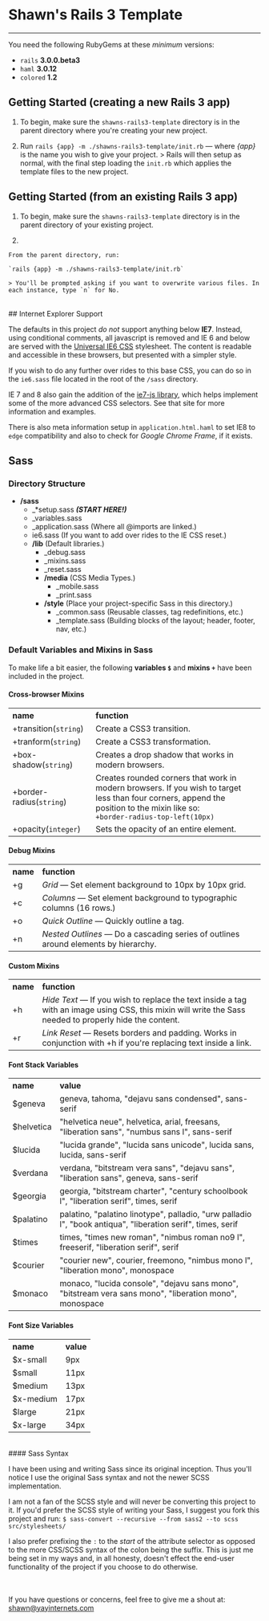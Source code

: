# Shawn's Rails 3 Template
***

You need the following RubyGems at these *minimum* versions:

  * `rails` **3.0.0.beta3**
  * `haml` **3.0.12**
  * `colored` **1.2**


## Getting Started (creating a new Rails 3 app)

  1. To begin, make sure the `shawns-rails3-template` directory is in the parent directory where you're creating your new project.

  2. Run `rails {app} -m ./shawns-rails3-template/init.rb` &mdash; where _{app}_ is the name you wish to give your project.
    > Rails will then setup as normal, with the final step loading the `init.rb` which applies the template files to the new project.


## Getting Started (from an existing Rails 3 app)
  1. To begin, make sure the `shawns-rails3-template` directory is in the parent directory of your existing project.

  2.
    From the parent directory, run:

    `rails {app} -m ./shawns-rails3-template/init.rb`

    > You'll be prompted asking if you want to overwrite various files. In each instance, type `n` for No.


<br>
## Internet Explorer Support

The defaults in this project _do not_ support anything below **IE7**. Instead, using conditional
comments, all javascript is removed and IE 6 and below are served with the [Universal IE6 CSS](http://code.google.com/p/universal-ie6-css/)
stylesheet. The content is readable and accessible in these browsers, but presented with a simpler style.

If you wish to do any further over rides to this base CSS, you can do so in the `ie6.sass` file located in the root of the `/sass` directory.

IE 7 and 8 also gain the addition of the [ie7-js library](http://code.google.com/p/ie7-js/), which helps implement some of the more advanced CSS selectors.
See that site for more information and examples.

There is also meta information setup in `application.html.haml` to set IE8 to `edge` compatibility and also to check for _Google Chrome Frame_, if it exists.

## Sass

### Directory Structure
  * **/sass**
    * \_\*setup.sass **_(START HERE!)_**
    * \_variables.sass
    * \_application.sass (Where all @imports are linked.)
    * ie6.sass (If you want to add over rides to the IE CSS reset.)
    * **/lib** (Default libraries.)
        * \_debug.sass
        * \_mixins.sass
        * \_reset.sass
        * **/media** (CSS Media Types.)
            * \_mobile.sass
            * \_print.sass
        * **/style** (Place your project-specific Sass in this directory.)
           * \_common.sass (Reusable classes, tag redefinitions, etc.)
           * \_template.sass (Building blocks of the layout; header, footer, nav, etc.)



### Default Variables and Mixins in Sass

To make life a bit easier, the following **variables `$`** and **mixins `+`** have been included in the project.

#### Cross-browser Mixins

<table>
  <tr>
    <th align="left">name</th>
    <th align="left">function</th>
  </tr>
  <tr>
    <td>+transition(<code>string</code>)</td>
    <td>Create a CSS3 transition.</td>
  </tr>
  <tr>
    <td>+tranform(<code>string</code>)</td>
    <td>Create a CSS3 transformation.</td>
  </tr>
  <tr>
    <td>+box-shadow(<code>string</code>)</td>
    <td>Creates a drop shadow that works in modern browsers.</td>
  </tr>
  <tr>
    <td>+border-radius(<code>string</code>)</td>
    <td>
        Creates rounded corners that work in modern browsers.
        If you wish to target less than four corners, append the position to the mixin like so:
        <br>
        <code>+border-radius-top-left(10px)</code>
    </td>
  <tr>
    <td>+opacity(<code>integer</code>)</td>
    <td>Sets the opacity of an entire element.</td>
  </tr>
  </tr>
</table>

#### Debug Mixins

<table>
  <tr>
    <th align="left">name</th>
    <th align="left">function</th>
  </tr>
  <tr>
    <td>+g</td>
    <td><em>Grid</em> &mdash; Set element background to 10px by 10px grid.</td>
  </tr>
  <tr>
    <td>+c</td>
    <td><em>Columns</em> &mdash; Set element background to typographic columns (16 rows.)</td>
  </tr>
  <tr>
    <td>+o</td>
    <td><em>Quick Outline</em> &mdash; Quickly outline a tag.</td>
  </tr>
  <tr>
    <td>+n</td>
    <td><em>Nested Outlines</em> &mdash; Do a cascading series of outlines around elements by hierarchy.</td>
  </tr>
</table>

#### Custom Mixins
<table>
  <tr>
    <th align="left">name</th>
    <th align="left">function</th>
  </tr>
  <tr>
    <td>+h</td>
    <td><em>Hide Text</em> &mdash; If you wish to replace the text inside a tag with an image using CSS, this mixin will write the Sass needed to properly hide the content.</td>
  </tr>
  <tr>
    <td>+r</td>
    <td><em>Link Reset</em> &mdash; Resets borders and padding. Works in conjunction with +h if you're replacing text inside a link.</td>
  </tr>
</table>

#### Font Stack Variables
<table>
  <tr>
    <th align="left">name</th>
    <th align="left">value</th>
  </tr>
  <tr>
    <td>$geneva</td>
    <td>geneva, tahoma, "dejavu sans condensed", sans-serif</td>
  </tr>
  <tr>
    <td>$helvetica</td>
    <td>"helvetica neue", helvetica, arial, freesans, "liberation sans", "numbus sans l", sans-serif</td>
  </tr>
  <tr>
    <td>$lucida</td>
    <td>"lucida grande", "lucida sans unicode", lucida sans, lucida, sans-serif</td>
  </tr>
  <tr>
    <td>$verdana </td>
    <td>verdana, "bitstream vera sans", "dejavu sans", "liberation sans", geneva, sans-serif</td>
  </tr>
  <tr>
    <td>$georgia </td>
    <td>georgia, "bitstream charter", "century schoolbook l", "liberation serif", times, serif</td>
  </tr>
  <tr>
    <td>$palatino </td>
    <td>palatino, "palatino linotype", palladio, "urw palladio l", "book antiqua", "liberation serif", times, serif</td>
  </tr>
  <tr>
    <td>$times </td>
    <td>times, "times new roman", "nimbus roman no9 l", freeserif, "liberation serif", serif</td>
  </tr>
  <tr>
    <td>$courier </td>
    <td>"courier new", courier, freemono, "nimbus mono l", "liberation mono", monospace</td>
  </tr>
  <tr>
    <td>$monaco </td>
    <td>monaco, "lucida console", "dejavu sans mono", "bitstream vera sans mono", "liberation mono", monospace</td>
  </tr>
</table>

#### Font Size Variables
<table>
  <tr>
    <th align="left">name</th>
    <th align="left">value</th>
  </tr>
  <tr>
    <td>$x-small</td>
    <td>9px</td>
  </tr>
   <tr>
    <td>$small</td>
    <td>11px</td>
  </tr>
   <tr>
    <td>$medium</td>
    <td>13px</td>
  </tr>
   <tr>
    <td>$x-medium</td>
    <td>17px</td>
  </tr>
   <tr>
    <td>$large</td>
    <td>21px</td>
  </tr>
   <tr>
    <td>$x-large</td>
    <td>34px</td>
  </tr>
</table>
<br>
#### Sass Syntax

I have been using and writing Sass since its original inception. Thus you'll notice I use the original Sass syntax and not the newer SCSS implementation.

I am not a fan of the SCSS style and will never be converting this project to it. If you'd prefer the SCSS style of writing your Sass, I suggest you
fork this project and run: `$ sass-convert --recursive --from sass2 --to scss src/stylesheets/`

I also prefer prefixing the `:` to the _start_ of the attribute selector as opposed to the more CSS/SCSS syntax of the colon being the suffix.
This is just me being set in my ways and, in all honesty, doesn't effect the end-user functionality of the project if you choose to do otherwise.

<br><br>
If you have questions or concerns, feel free to give me a shout at:
[shawn@yayinternets.com](mailto:shawn@yayinternets.com)